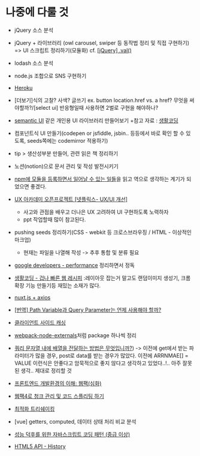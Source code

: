 # 나중에 다룰 것

- jQuery 소스 분석

- jQuery + 라이브러리 (owl carousel, swiper 등 동작법 정리 및 직접 구현하기)
  => UI 스크립트 정리하기(모듈화)
  cf. [[jQuery] .val()](https://webzz.tistory.com/110)
  
- lodash 소스 분석

- node.js 조합으로 SNS 구현하기

- [Heroku](https://poiemaweb.com/nodejs-heroku)

- [더보기]식의 고찰? 사색? 글쓰기
  ex. button location.href vs. a href? 무엇을 써야할까?/[select ui] 반응형일때 사용하면 2벌로 구현을 해야하나?

- [semantic UI](https://semantic-ui.com/) 같은 개인용 UI 라이브러리 만들어보기 
    +참고 자료 : [생활코딩](https://opentutorials.org/course/2737)

- 컴포넌트식 UI 만들기(codepen or jsfiddle, jsbin.. 등등에서 바로 확인 할 수 있도록, seeds쪽에는 codemirror 적용하기)

- tip > 생산성부분 만들어, 관련 읽은 책 정리하기

- 노션(notion)으로 문서 관리 및 작성 발전시키기

- [npm에 모듈을 등록하면서 일어날 수 있는 일들](https://ui.toast.com/weekly-pick/ko_20170818/)을 읽고 역으로 생각하는 계기가 되었으면 좋겠다.

- [UX 아카데미 오픈프로젝트 [넷플릭스- UX/UI 개선]](http://blog.rightbrain.co.kr/?p=11426)
    + 사고와 관점을 배우고 더나은 UX 고려하여 UI 구현하도록 노력하자
    + ppt 작업할때 많이 참고된다.


- pushing seeds 정리하기(CSS - webkit 등 크로스브라우징 / HTML - 이상적인 마크업)
    + 현재는 파일을 나열해 작성 -> 추후 통합 및 분류 필요

- [google developers - performance](https://developers.google.com/web/fundamentals/performance/why-performance-matters) 정리하면서 정독


- [생활코딩 - 겁나 빠른 웹 레시피](https://opentutorials.org/course/2473/13570)
:레이아웃 잡는거 말고도 랜덤이미지 생성기, 크롬확장 기능 만들기등 재밌는 소재가 많다.

- [nuxt.js + axios](https://www.smashingmagazine.com/2020/05/getting-started-axios-nuxt/)

- [[번역] Path Variable과 Query Parameter는 언제 사용해야 할까?](https://ryan-han.com/post/translated/pathvariable_queryparam/)

- [클라이언트 사이드 캐싱](https://medium.com/garimoo/%ED%81%B4%EB%9D%BC%EC%9D%B4%EC%96%B8%ED%8A%B8-%EC%82%AC%EC%9D%B4%EB%93%9C-%EC%BA%90%EC%8B%B1-71a3ca7727ff)

- [webpack-node-externals](https://jamong-icetea.tistory.com/349)처럼 package 하나씩 정리

- [쿼리 문자열 내에 배열을 전달하는 방법은 무엇입니까?](https://it-man.tistory.com/1307)) -> 이전에 get에서 받는 파라미터가 많을 경우, post로 data를 받는 경우가 많았다. 이전에 ARRNMAE[] = VALUE 이런식은 안좋다고 암묵적으로 좋지 않다고 생각하고 있었다..!.. 아주 잘못된 생각.. 제대로 정리할 것


- [프론트엔드 개발환경의 이해: 웹팩(심화)](https://jeonghwan-kim.github.io/series/2020/01/02/frontend-dev-env-webpack-intermediate.html)
- [웹팩4로 청크 관리 및 코드 스플리팅 하기](https://www.zerocho.com/category/Webpack/post/58ad4c9d1136440018ba44e7)

- [최적화 트리쉐이킹](https://ui.toast.com/weekly-pick/ko_20180716/)

- [vue] getters, computed, 데이터 상태 처리 비교 분석

- [성능 덕후를 위한 자바스크립트 코딩 패턴 (중급 이상)](https://joshuajangblog.wordpress.com/2016/11/21/javascript-coding-pattern-for-junior-web-developer/)

- [HTML5 API - History](https://mygumi.tistory.com/299?category=648783)
